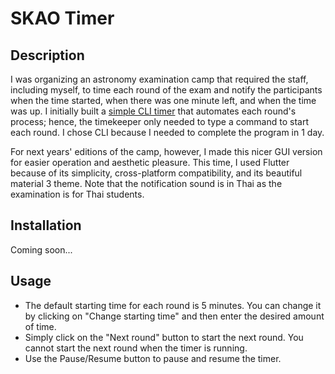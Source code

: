 # SKAO Timer

## Description
I was organizing an astronomy examination camp that required the staff, including
myself, to time each round of the exam and notify the participants when the time started,
when there was one minute left, and when the time was up. I initially built a
[simple CLI timer](https://github.com/polya2005/SKAO-timer)
that automates each round's process; hence, the timekeeper only needed to type a command to start
each round. I chose CLI because I needed to complete the program in 1 day.

For next years' editions of the camp, however, I made this nicer GUI version
for easier operation and aesthetic pleasure. This time, I used Flutter because of its
simplicity, cross-platform compatibility, and its beautiful material 3 theme. Note that the
notification sound is in Thai as the examination is for Thai students.

## Installation

Coming soon...

## Usage
- The default starting time for each round is 5 minutes. You can change it by clicking on
  "Change starting time" and then enter the desired amount of time.
- Simply click on the "Next round" button to start the next round. You cannot start the next
  round when the timer is running.
- Use the Pause/Resume button to pause and resume the timer.
